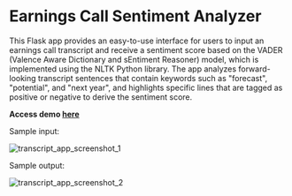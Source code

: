 # Earnings Call Sentiment Analyzer

This Flask app provides an easy-to-use interface for users to input an earnings call transcript and receive a sentiment score based on the VADER (Valence Aware Dictionary and sEntiment Reasoner) model, which is implemented using the NLTK Python library. The app analyzes forward-looking transcript sentences that contain keywords such as "forecast", "potential", and "next year", and highlights specific lines that are tagged as positive or negative to derive the sentiment score.

**Access demo [here](https://earnings-call-sentiment-app.onrender.com)**

Sample input:

![transcript_app_screenshot_1](https://user-images.githubusercontent.com/41703555/232328957-b5660f2f-8134-46ca-9418-39ca57bf6d45.jpg)

Sample output:

![transcript_app_screenshot_2](https://user-images.githubusercontent.com/41703555/232328960-d98e54ac-7840-4f1e-a8b2-74ddf458c9d4.jpg)
